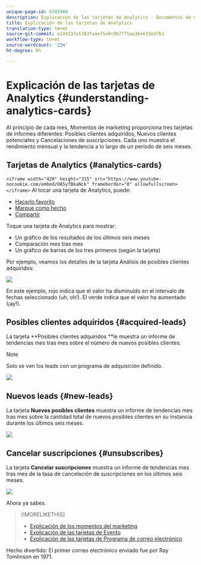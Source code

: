 ```yaml
---
unique-page-id: 8781988
description: Explicación de las tarjetas de Analytics - Documentos de marketing - Documentación del producto
title: Explicación de las tarjetas de Analytics
translation-type: tm+mt
source-git-commit: e149133a5383faaef5e9c9b7775ae36e633ed7b1
workflow-type: tm+mt
source-wordcount: '234'
ht-degree: 0%

---
```



# Explicación de las tarjetas de Analytics {#understanding-analytics-cards}

Al principio de cada mes, Momentos de marketing proporciona tres tarjetas de informes diferentes: Posibles clientes adquiridos, Nuevos clientes potenciales y Cancelaciones de suscripciones. Cada uno muestra el rendimiento mensual y la tendencia a lo largo de un período de seis meses.

## Tarjetas de Analytics {#analytics-cards}

`<iframe width="420" height="315" src="https://www.youtube-nocookie.com/embed/OA5yfBkaNck" frameborder="0" allowfullscreen></iframe>` Al tocar una tarjeta de Analytics, puede:

* [Hacerlo favorito](../../../../../product-docs/core-marketo-concepts/mobile-apps/marketo-moments/working-with-moments/creating-a-favorite.md)
* [Marque como hecho](../../../../../product-docs/core-marketo-concepts/mobile-apps/marketo-moments/working-with-moments/marking-it-done.md)
* [Compartir](../../../../../product-docs/core-marketo-concepts/mobile-apps/marketo-moments/working-with-moments/sharing-a-moment.md)

Toque una tarjeta de Analytics para mostrar:

* Un gráfico de los resultados de los últimos seis meses
* Comparación mes tras mes
* Un gráfico de barras de los tres primeros (según la tarjeta)

Por ejemplo, veamos los detalles de la tarjeta Análisis de posibles clientes adquiridos:

![](assets/image2015-7-6-14-3a5-3a25.png)

En este ejemplo, rojo indica que el valor ha disminuido en el intervalo de fechas seleccionado (uh, oh!). El verde indica que el valor ha aumentado (¡ay!).

## Posibles clientes adquiridos {#acquired-leads}

La tarjeta **Posibles clientes adquiridos **le muestra un informe de tendencias mes tras mes sobre el número de nuevos posibles clientes.

>[!NOTE]
>
>Solo se ven los leads con un programa de adquisición definido.

![](assets/image2015-6-30-14-3a31-3a40.png)

## Nuevos leads {#new-leads}

La tarjeta **Nuevos posibles clientes** muestra un informe de tendencias mes tras mes sobre la cantidad total de nuevos posibles clientes en su instancia durante los últimos seis meses.

![](assets/image2015-6-30-14-3a33-3a23.png)

## Cancelar suscripciones {#unsubscribes}

La tarjeta **Cancelar suscripciones** muestra un informe de tendencias mes tras mes de la tasa de cancelación de suscripciones en los últimos seis meses.

![](assets/image2015-6-30-14-3a29-3a3.png)

Ahora ya sabes.

>[!MORELIKETHIS]
>
>* [Explicación de los momentos del marketing](understanding-marketo-moments.md)
>* [Explicación de las tarjetas de Evento](understanding-event-cards.md)
>* [Explicación de las tarjetas de Programa de correo electrónico](understanding-email-program-cards.md)

>



Hecho divertido: El primer correo electrónico enviado fue por Ray Tomlinson en 1971.